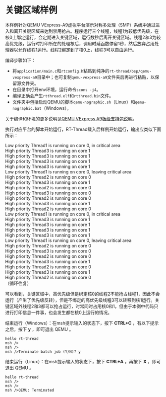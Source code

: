 # 关键区域样例

本样例针对QEMU VExpress-A9虚拟平台演示对称多处理（SMP）系统中通过进入和离开关键区域来达到禁用抢占。程序运行三个线程，线程1为较低优先级，在核0上绑定运行，会定期进入关键区域，运行数秒后离开关键区域。线程2和3为较高优先级，运行时打印所在的处理核后，调用时延函数停留1秒，然后放弃占用处理器以允许线程1运行。线程2绑定到了核0上，线程3可以自由运行。

编译步骤如下：
- 将`application/main.c`和`rtconfig.h`粘贴到纯净的`rt-thread/bsp/qemu-vexpress-a9`目录中；也可复制`qemu-vexpress-a9`文件夹后再进行粘贴，以保留源文件夹。
- 在目录中打开env环境，运行命令`scons -j4`。
- 编译正确会产生`rtthread.elf`和`rtthread.bin`文件。
- 文件夹中包括启动QEMU的脚本`qemu-nographic.sh`（Linux）和`qemu-nographic.bat`（Windows）。

关于编译和环境的更多说明见[QEMU VExpress A9板级支持包说明](https://github.com/RT-Thread/rt-thread/blob/c285c9806bfeeb72676ccb7f122bd2a207330585/bsp/qemu-vexpress-a9/README.md)。

执行对应平台的脚本开始运行，RT-Thread载入后样例开始运行，输出应类似下面所示：

Low priority Thread1 is running on core 0, in critical area\
High priority Thread3 is running on core 1\
High priority Thread3 is running on core 1\
High priority Thread3 is running on core 1\
High priority Thread3 is running on core 1\
Low priority Thread1 is running on core 0, leaving critical area\
High priority Thread2 is running on core 0\
High priority Thread3 is running on core 1\
High priority Thread2 is running on core 0\
High priority Thread3 is running on core 0\
High priority Thread2 is running on core 0\
High priority Thread3 is running on core 1\
High priority Thread2 is running on core 0\
Low priority Thread1 is running on core 0, in critical area\
High priority Thread3 is running on core 1\
High priority Thread3 is running on core 1\
High priority Thread3 is running on core 1\
High priority Thread3 is running on core 1\
Low priority Thread1 is running on core 0, leaving critical area\
High priority Thread2 is running on core 0\
High priority Thread3 is running on core 0\
High priority Thread2 is running on core 0\
High priority Thread3 is running on core 1\
High priority Thread2 is running on core 0\
High priority Thread3 is running on core 1\
High priority Thread2 is running on core 0\
（循环往复）

可以看到，关键区域中，高优先级但是绑定核0的线程2不能抢占线程1，因此不会运行（产生了优先级反转），但是不绑定的高优先级线程3可以转移到核1运行。关键区域外线程2和3都可以抢占运行，时常同时占用核0和1，但由于本例中代码只进行打印信息一件事，也会发生都在核0上运行的情况。

结束运行（Windows）：在msh提示输入的状态下，按下 **CTRL+C** ，有以下提示之后，按下 **y** ，即可退出 QEMU 。

```shell
hello rt-thread
msh />
msh />
msh />Terminate batch job (Y/N)? y
```

结束运行（Linux）：在msh提示输入的状态下，按下 **CTRL+A** ，再按下 **X** ，即可退出 QEMU 。

```shell
hello rt-thread
msh />
msh />
msh />QEMU: Terminated
```
